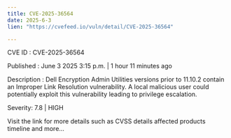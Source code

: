```yaml
---
title: CVE-2025-36564
date: 2025-6-3
lien: "https://cvefeed.io/vuln/detail/CVE-2025-36564"

---
```


CVE ID : CVE-2025-36564

Published :  June 3
2025
3:15 p.m. | 1 hour
11 minutes ago

Description : Dell Encryption Admin Utilities versions prior to 11.10.2 contain an Improper Link Resolution vulnerability. A local malicious user could potentially exploit this vulnerability
leading to privilege escalation.

Severity: 7.8 | HIGH

Visit the link for more details
such as CVSS details
affected products
timeline
and more...
